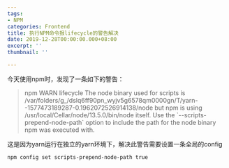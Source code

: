 ```yaml
---
tags:
- NPM
categories: Frontend
title: 执行NPM命令报lifecycle的警告解决
date: 2019-12-28T00:00:00.000+08:00
excerpt: ''
thumbnail: ''

---
```

今天使用npm时，发现了一条如下的警告：

> npm WARN lifecycle The node binary used for scripts is /var/folders/g_/dslq6ff90pn_wyjv5g6578qm0000gn/T/yarn--1577473189287-0.1962072526914138/node but npm is using /usr/local/Cellar/node/13.5.0/bin/node itself. Use the \`--scripts-prepend-node-path\` option to include the path for the node binary npm was executed with.

这是因为yarn运行在独立的yarn环境下，解决此警告需要设置一条全局的config

    npm config set scripts-prepend-node-path true